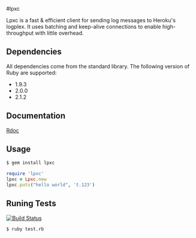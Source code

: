 #lpxc

Lpxc is a fast & efficient client for sending log messages to Heroku's logplex. It uses batching and keep-alive connections to enable high-throughput with little overhead.

## Dependencies
All dependencies come from the standard library. The following version of Ruby are supported:

* 1.9.3
* 2.0.0
* 2.1.2

## Documentation

[Rdoc](http://rubydoc.info/github/ryandotsmith/lpxc/master/Lpxc)

## Usage

```bash
$ gem install lpxc
```

```ruby
require 'lpxc'
lpxc = Lpxc.new
lpxc.puts("hello world", 't.123')
```

## Runing Tests
[![Build Status](https://travis-ci.org/ryandotsmith/lpxc.png?branch=master)](https://travis-ci.org/ryandotsmith/lpxc)

```bash
$ ruby test.rb
```
